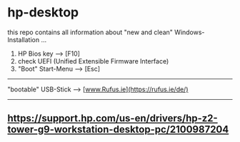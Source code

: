 # hp-desktop

this repo contains all information about
"new and clean" Windows-Installation ...

1. HP Bios key -->  [F10]
2. check UEFI (Unified Extensible Firmware Interface)
3. "Boot" Start-Menu -->  [Esc]

----
"bootable" USB-Stick  -->  [www.Rufus.ie](https://rufus.ie/de/)


----
https://support.hp.com/us-en/drivers/hp-z2-tower-g9-workstation-desktop-pc/2100987204
----
